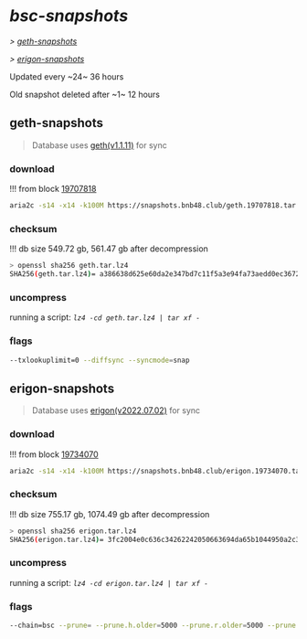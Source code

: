 # *bsc-snapshots*


*\> [geth-snapshots](#geth-snapshots)*

*\> [erigon-snapshots](#erigon-snapshots)*

Updated every ~24~ 36 hours

Old snapshot deleted after ~1~ 12 hours

## geth-snapshots


> Database uses [geth(v1.1.11)](https://github.com/bnb-chain/bsc/releases/tag/v1.1.11) for sync


### download

<!-- begin_geth -->

!!! from block [19707818](https://bscscan.com/block/19707818)
```bash
aria2c -s14 -x14 -k100M https://snapshots.bnb48.club/geth.19707818.tar.lz4 -o geth.tar.lz4
```


### checksum


!!! db size 549.72 gb, 561.47 gb after decompression
```bash
> openssl sha256 geth.tar.lz4
SHA256(geth.tar.lz4)= a386638d625e60da2e347bd7c11f5a3e94fa73aedd0ec367212a7a08e92674a8
```

<!-- end_geth -->

### uncompress


running a script: _`lz4 -cd geth.tar.lz4 | tar xf -`_


### flags


```bash
--txlookuplimit=0 --diffsync --syncmode=snap
```


## erigon-snapshots


> Database uses [erigon(v2022.07.02)](https://github.com/ledgerwatch/erigon/releases/tag/v2022.07.02) for sync


### download

<!-- begin_erigon -->

!!! from block [19734070](https://bscscan.com/block/19734070)
```bash
aria2c -s14 -x14 -k100M https://snapshots.bnb48.club/erigon.19734070.tar.lz4 -o erigon.tar.lz4
```


### checksum


!!! db size 755.17 gb, 1074.49 gb after decompression
```bash
> openssl sha256 erigon.tar.lz4
SHA256(erigon.tar.lz4)= 3fc2004e0c636c34262242050663694da65b1044950a2c311960ac1dc8807224
```

<!-- end_erigon -->

### uncompress


running a script: _`lz4 -cd erigon.tar.lz4 | tar xf -`_


### flags


```bash
--chain=bsc --prune= --prune.h.older=5000 --prune.r.older=5000 --prune.t.older=5000 --prune.c.older=5000 --db.pagesize=16k
```
